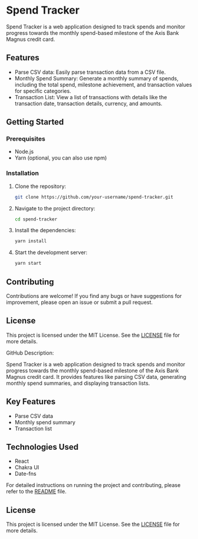 # Spend Tracker

Spend Tracker is a web application designed to track spends and monitor progress towards the monthly spend-based milestone of the Axis Bank Magnus credit card.

## Features

- Parse CSV data: Easily parse transaction data from a CSV file.
- Monthly Spend Summary: Generate a monthly summary of spends, including the total spend, milestone achievement, and transaction values for specific categories.
- Transaction List: View a list of transactions with details like the transaction date, transaction details, currency, and amounts.

## Getting Started

### Prerequisites

- Node.js
- Yarn (optional, you can also use npm)

### Installation

1. Clone the repository:

   ```bash
   git clone https://github.com/your-username/spend-tracker.git
   ```

2. Navigate to the project directory:

   ```bash
   cd spend-tracker
   ```

3. Install the dependencies:

   ```bash
   yarn install
   ```

4. Start the development server:

   ```bash
   yarn start
   ```


## Contributing

Contributions are welcome! If you find any bugs or have suggestions for improvement, please open an issue or submit a pull request.

## License

This project is licensed under the MIT License. See the [LICENSE](LICENSE) file for more details.


GitHub Description:


Spend Tracker is a web application designed to track spends and monitor progress towards the monthly spend-based milestone of the Axis Bank Magnus credit card. It provides features like parsing CSV data, generating monthly spend summaries, and displaying transaction lists.

## Key Features

- Parse CSV data
- Monthly spend summary
- Transaction list

## Technologies Used

- React
- Chakra UI
- Date-fns

For detailed instructions on running the project and contributing, please refer to the [README](README.md) file.

## License

This project is licensed under the MIT License. See the [LICENSE](LICENSE) file for more details.
